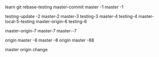 learn git rebase-testing
master-commit
master -1
master -1

testing-update -2
master-2
master-3
testing-3
master-4
testing-4
master-local-5-testing
master-origin-6
testing-6

master-origin-7
master-7
master--7

origin master -8
master -8
origin master -88

master origin change
